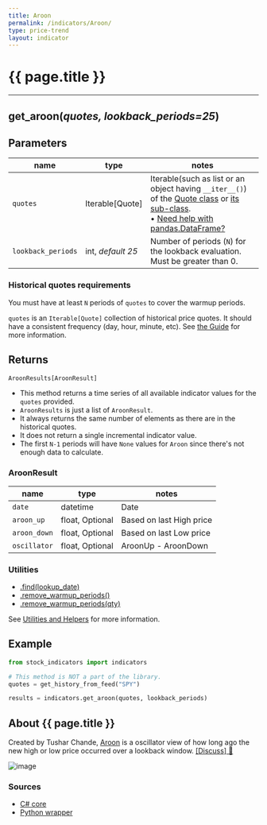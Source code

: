 ```yaml
---
title: Aroon
permalink: /indicators/Aroon/
type: price-trend
layout: indicator
---
```


# {{ page.title }}

<hr>

## **get_aroon**(*quotes, lookback_periods=25*)

## Parameters

| name | type | notes
| -- | -- | --
| `quotes` | Iterable[Quote] | Iterable(such as list or an object having `__iter__()`) of the [Quote class]({{site.baseurl}}/guide/#historical-quotes) or [its sub-class]({{site.baseurl}}/guide/#using-custom-quote-classes). <br><span class='qna-dataframe'> • [Need help with pandas.DataFrame?]({{site.baseurl}}/guide/#using-pandasdataframe)</span>
| `lookback_periods` | int, *default 25* | Number of periods (`N`) for the lookback evaluation.  Must be greater than 0.

### Historical quotes requirements

You must have at least `N` periods of `quotes` to cover the warmup periods.

`quotes` is an `Iterable[Quote]` collection of historical price quotes.  It should have a consistent frequency (day, hour, minute, etc).  See [the Guide]({{site.baseurl}}/guide/#historical-quotes) for more information.

## Returns

```python
AroonResults[AroonResult]
```

- This method returns a time series of all available indicator values for the `quotes` provided.
- `AroonResults` is just a list of `AroonResult`.
- It always returns the same number of elements as there are in the historical quotes.
- It does not return a single incremental indicator value.
- The first `N-1` periods will have `None` values for `Aroon` since there's not enough data to calculate.

### AroonResult

| name | type | notes
| -- |-- |--
| `date` | datetime | Date
| `aroon_up` | float, Optional | Based on last High price
| `aroon_down` | float, Optional | Based on last Low price
| `oscillator` | float, Optional | AroonUp - AroonDown

### Utilities

- [.find(lookup_date)]({{site.baseurl}}/utilities#find-indicator-result-by-date)
- [.remove_warmup_periods()]({{site.baseurl}}/utilities#remove-warmup-periods)
- [.remove_warmup_periods(qty)]({{site.baseurl}}/utilities#remove-warmup-periods)

See [Utilities and Helpers]({{site.baseurl}}/utilities#utilities-for-indicator-results) for more information.

## Example

```python
from stock_indicators import indicators

# This method is NOT a part of the library.
quotes = get_history_from_feed("SPY")

results = indicators.get_aroon(quotes, lookback_periods)
```

## About {{ page.title }}

Created by Tushar Chande, [Aroon](https://school.stockcharts.com/doku.php?id=technical_indicators:aroon) is a oscillator view of how long ago the new high or low price occurred over a lookback window.
[[Discuss] &#128172;]({{site.dotnet.repo}}/discussions/266 "Community discussion about this indicator")

![image]({{site.dotnet.charts}}/Aroon.png)

### Sources

- [C# core]({{site.dotnet.src}}/a-d/Aroon/Aroon.Series.cs)
- [Python wrapper]({{site.python.src}}/aroon.py)
